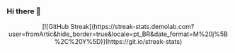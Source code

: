 ### Hi there 👋

<!--
**fromArtic/fromArtic** is a ✨ _special_ ✨ repository because its `README.md` (this file) appears on your GitHub profile.

Here are some ideas to get you started:

- 🔭 I’m currently working on ...
- 🌱 I’m currently learning ...
- 👯 I’m looking to collaborate on ...
- 🤔 I’m looking for help with ...
- 💬 Ask me about ...
- 📫 How to reach me: ...
- 😄 Pronouns: ...
- ⚡ Fun fact: ...
-->

<p align="center">
    [![GitHub Streak](https://streak-stats.demolab.com?user=fromArtic&hide_border=true&locale=pt_BR&date_format=M%20j%5B%2C%20Y%5D)](https://git.io/streak-stats)
    
</p>
